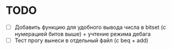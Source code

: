 # TODO

- [ ] Добавить функцию для удобного вывода числа в bitset (с нумерацией битов выше) + учтение режима дебага
- [ ] Тест прогу вынеси в отдельный файл (c beq + add)
